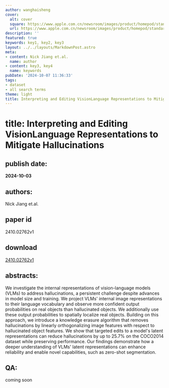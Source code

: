 ```yaml
---
author: wanghaisheng
cover:
  alt: cover
  square: https://www.apple.com.cn/newsroom/images/product/homepod/standard/Apple-HomePod-hero-230118_big.jpg.large_2x.jpg
  url: https://www.apple.com.cn/newsroom/images/product/homepod/standard/Apple-HomePod-hero-230118_big.jpg.large_2x.jpg
description: ''
featured: true
keywords: key1, key2, key3
layout: ../../layouts/MarkdownPost.astro
meta:
- content: Nick Jiang et.al.
  name: author
- content: key3, key4
  name: keywords
pubDate: '2024-10-07 11:36:33'
tags:
- dataset
- all search terms
theme: light
title: Interpreting and Editing VisionLanguage Representations to Mitigate Hallucinations
---
```


# title: Interpreting and Editing VisionLanguage Representations to Mitigate Hallucinations 
## publish date: 
**2024-10-03** 
## authors: 
  Nick Jiang et.al. 
## paper id
2410.02762v1
## download
[2410.02762v1](http://arxiv.org/abs/2410.02762v1)
## abstracts:
We investigate the internal representations of vision-language models (VLMs) to address hallucinations, a persistent challenge despite advances in model size and training. We project VLMs' internal image representations to their language vocabulary and observe more confident output probabilities on real objects than hallucinated objects. We additionally use these output probabilities to spatially localize real objects. Building on this approach, we introduce a knowledge erasure algorithm that removes hallucinations by linearly orthogonalizing image features with respect to hallucinated object features. We show that targeted edits to a model's latent representations can reduce hallucinations by up to 25.7% on the COCO2014 dataset while preserving performance. Our findings demonstrate how a deeper understanding of VLMs' latent representations can enhance reliability and enable novel capabilities, such as zero-shot segmentation.
## QA:
coming soon
